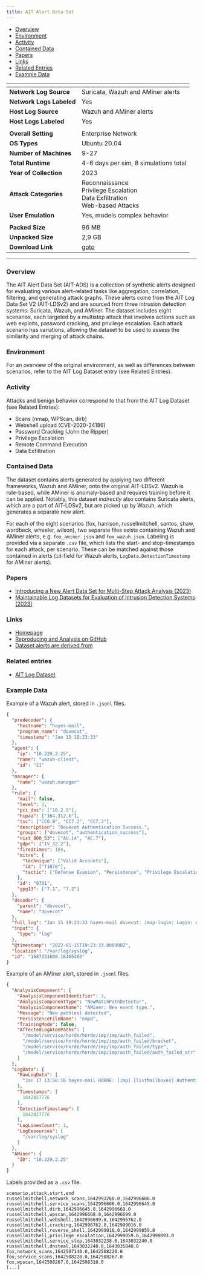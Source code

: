 ```yaml
---
title: AIT Alert Data Set 
---
```


- [Overview](#overview)
- [Environment](#environment)
- [Activity](#activity)
- [Contained Data](#contained-data)
- [Papers](#papers)
- [Links](#links)
- [Related Entries](#related-entries)
- [Example Data](#related-entries)

| <!-- -->                 | <!-- -->                                                                                                          |
|--------------------------|-------------------------------------------------------------------------------------------------------------------|
| **Network Log Source**   | Suricata, Wazuh and AMiner alerts                                                                                 |
| **Network Logs Labeled** | Yes                                                                                                               |
| **Host Log Source**      | Wazuh and AMiner alerts                                                                                           |
| **Host Logs Labeled**    | Yes                                                                                                               |
|                          |                                                                                                                   |
| **Overall Setting**      | Enterprise Network                                                                                                |
| **OS Types**             | Ubuntu 20.04                                                                                                      |
| **Number of Machines**   | 9-27                                                                                                              |
| **Total Runtime**        | 4-6 days per sim, 8 simulations total                                                                             |
| **Year of Collection**   | 2023                                                                                                              |
| **Attack Categories**    | Reconnaissance <br> Privilege Escalation <br> Data Exfiltration <br> Web-based Attacks <Remote Command Execution> |
| **User Emulation**       | Yes, models complex behavior                                                                                      |
|                          |                                                                                                                   |
| **Packed Size**          | 96 MB                                                                                                             |
| **Unpacked Size**        | 2,9 GB                                                                                                            |
| **Download Link**        | [goto](https://zenodo.org/record/8263181)                                                                         |

***

### Overview

The AIT Alert Data Set (AIT-ADS) is a collection of synthetic alerts designed for evaluating various alert-related tasks
like aggregation, correlation, filtering, and generating attack graphs.
These alerts come from the AIT Log Data Set V2 (AIT-LDSv2) and are sourced from three intrusion detection systems:
Suricata, Wazuh, and AMiner.
The dataset includes eight scenarios, each targeted by a multistep attack that involves actions such as web exploits,
password cracking, and privilege escalation.
Each attack scenario has variations, allowing the dataset to be used to assess the similarity and merging of attack
chains.

### Environment

For an overview of the original environment, as well as differences between scenarios, refer to the AIT Log Dataset
entry (see Related Entries).

### Activity

Attacks and benign behavior correspond to that from the AIT Log Dataset (see Related Entries):

- Scans (nmap, WPScan, dirb)
- Webshell upload (CVE-2020-24186)
- Password Cracking (John the Ripper)
- Privilege Escalation
- Remote Command Execution
- Data Exfiltration

### Contained Data

The dataset contains alerts generated by applying two different frameworks, Wazuh and AMiner, onto the original
AIT-LDSv2.
Wazuh is rule-based, while AMiner is anomaly-based and requires training before it can be applied.
Notably, this dataset *indirectly* also contains Suricata alerts, which are a part of AIT-LDSv2, but are picked up by
Wazuh, which generates a separate new alert.

For each of the eight scenarios (fox, harrison, russellmitchell, santos, shaw, wardbeck, wheeler, wilson), two separate
files exists containing Wazuh and AMiner alerts, e.g. `fox_aminer.json` and `fox_wazuh.json`.
Labeling is provided via a separate `.csv` file, which lists the start- and stop-timestamps for each attack, per
scenario.
These can be matched against those contained in alerts (`id`-field for Wazuh alerts, `LogData.DetectionTimestamp` for
AMiner alerts).

### Papers

- [Introducing a New Alert Data Set for Multi-Step Attack Analysis (2023)](https://doi.org/10.48550/arXiv.2308.12627)
- [Maintainable Log Datasets for Evaluation of Intrusion Detection Systems (2023)](https://doi.org/10.1109/TDSC.2022.3201582)

### Links

- [Homepage](https://zenodo.org/record/8263181)
- [Reproducing and Analysis on GitHub](https://github.com/ait-aecid/alert-data-set)
- [Dataset alerts are derived from](https://zenodo.org/record/5789064)

### Related entries

- [AIT Log Dataset](ait_log_dataset.md)

### Example Data

Example of a Wazuh alert, stored in `.jsonl` files.

```json
{
  "predecoder": {
    "hostname": "hayes-mail",
    "program_name": "dovecot",
    "timestamp": "Jan 15 19:23:33"
  },
  "agent": {
    "ip": "10.229.2.25",
    "name": "wazuh-client",
    "id": "21"
  },
  "manager": {
    "name": "wazuh.manager"
  },
  "rule": {
    "mail": false,
    "level": 3,
    "pci_dss": ["10.2.5"],
    "hipaa": ["164.312.b"],
    "tsc": ["CC6.8", "CC7.2", "CC7.3"],
    "description": "Dovecot Authentication Success.",
    "groups": ["dovecot", "authentication_success"],
    "nist_800_53": ["AU.14", "AC.7"],
    "gdpr": ["IV_32.2"],
    "firedtimes": 104,
    "mitre": {
      "technique": ["Valid Accounts"],
      "id": ["T1078"],
      "tactic": ["Defense Evasion", "Persistence", "Privilege Escalation", "Initial Access"]
    },
    "id": "9701",
    "gpg13": ["7.1", "7.2"]
  },
  "decoder": {
    "parent": "dovecot",
    "name": "dovecot"
  },
  "full_log": "Jan 15 19:23:33 hayes-mail dovecot: imap-login: Login: user=<katy.martin>, method=PLAIN, rip=10.229.2.25, lip=10.229.2.25, mpid=21902, TLS, session=<AjDz2qPV6s4K5QIZ>",
  "input": {
    "type": "log"
  },
  "@timestamp": "2022-01-15T19:23:33.000000Z",
  "location": "/var/log/syslog",
  "id": "1687331600.16465482"
}
```

Example of an AMiner alert, stored in `.jsonl` files.

```json
{
  "AnalysisComponent": {
    "AnalysisComponentIdentifier": 3,
    "AnalysisComponentType": "NewMatchPathDetector",
    "AnalysisComponentName": "AMiner: New event type.",
    "Message": "New path(es) detected",
    "PersistenceFileName": "nmpd",
    "TrainingMode": false,
    "AffectedLogAtomPaths": [
      "/model/service/horde/horde/imp/imp/auth_failed",
      "/model/service/horde/horde/imp/imp/auth_failed/bracket",
      "/model/service/horde/horde/imp/imp/auth_failed/type",
      "/model/service/horde/horde/imp/imp/auth_failed/auth_failed_str"
    ]
  },
  "LogData": {
    "RawLogData": [
      "Jan 17 13:56:16 hayes-mail HORDE: [imp] [listMailboxes] Authentication failed. [pid 6735 on line 730 of \"/usr/share/horde/imp/lib/Imap.php\"]"
    ],
    "Timestamps": [
      1642427776
    ],
    "DetectionTimestamp": [
      1642427776
    ],
    "LogLinesCount": 1,
    "LogResources": [
      "/var/log/syslog"
    ]
  },
  "AMiner": {
    "ID": "10.229.2.25"
  }
}
```

Labels provided as a `.csv` file.

```
scenario,attack,start,end
russellmitchell,network_scans,1642993260.0,1642996606.0
russellmitchell,service_scans,1642996606.0,1642996645.0
russellmitchell,dirb,1642996645.0,1642996668.0
russellmitchell,wpscan,1642996668.0,1642996699.0
russellmitchell,webshell,1642996699.0,1642996762.0
russellmitchell,cracking,1642996762.0,1642999016.0
russellmitchell,reverse_shell,1642999016.0,1642999059.0
russellmitchell,privilege_escalation,1642999059.0,1642999093.0
russellmitchell,service_stop,1643032238.0,1643032240.0
russellmitchell,dnsteal,1643032240.0,1643035840.0
fox,network_scans,1642507140.0,1642508220.0
fox,service_scans,1642508220.0,1642508267.0
fox,wpscan,1642508267.0,1642508310.0
[...]
```